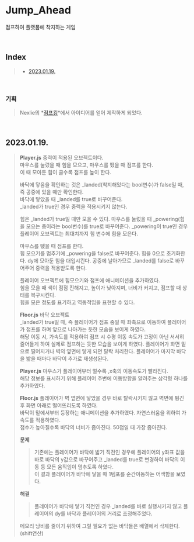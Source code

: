 # Jump_Ahead

점프하여 플랫폼에 착지하는 게임

<br/>

## Index

> - [2023.01.19.](#20230119)

<br/>

### 기획

> Nexlie의 *[점프킹](https://store.steampowered.com/app/1061090/Jump_King/?l=koreana)*에서 아이디어를 얻어 제작하게 되었다.  

<br/>

## 2023.01.19.

> **Player.js**
> 중력이 적용된 오브젝트이다.  
> 마우스를 눌렀을 때 힘을 모으고, 마우스를 뗐을 때 점프를 한다.  
> 이 때 모아둔 힘이 클수록 점프를 높이 한다.
>
> 바닥에 닿음을 확인하는 것은 \_landed(착지해있다는 bool변수)가 false일 때, 즉 공중에 있을 때만 확인한다.  
> 바닥에 닿았을 때 \_landed를 true로 바꾸어준다.  
> \_landed가 true인 경우 중력을 적용시키지 않는다.
>
> 힘은 \_landed가 true일 때만 모을 수 있다.
> 마우스를 눌렀을 때 \_powering(힘을 모으는 중이라는 bool변수)를 true로 바꾸어준다.
> \_powering이 true인 경우 플레이어 오브젝트는 최대치까지 힘 변수에 힘을 모은다.
>
> 마우스를 뗐을 때 점프를 한다.  
> 힘 모으기를 멈추기에 \_powering을 false로 바꾸어준다.
> 힘을 0으로 초기화한다.
> dy에 모아둔 힘을 대입시킨다.
> 공중에 날아가므로 \_landed를 false로 바꾸어주어 중력을 적용받도록 한다.
>
> 플레이어 오브젝트에 힘모으기와 점프에 애니메이션을 추가하였다.  
> 힘을 모을 때 색이 점점 진해지고, 높이가 낮아지며, 너비가 커지고, 점프할 때 상태를 복구시킨다.  
> 힘을 모은 정도를 표기하고 역동적임을 표현할 수 있다.
>
> **Floor.js**
> 바닥 오브젝트  
> \_landed가 true일 때, 즉 플레이어가 점프 중일 때 좌측으로 이동하여 플레이어가 점프를 하며 앞으로 나아가는 듯한 모습을 보이게 하였다.  
> 해당 이동 시, 가속도를 적용하여 점프 시 수평 이동 속도가 고정이 아닌 서서히 줄어들게 하여 실제로 점프하는 듯한 모습을 보이게 하였다.
> 플레이어가 화면 밑으로 떨어지거나 벽의 옆면에 닿게 되면 탈락 처리한다.
> 플레이어가 마지막 바닥을 밟을 때마다 바닥이 추가로 재생성된다.
>
> **Player.js**
> 마우스가 플레이어부터 멀수록 ,x축의 이동속도가 빨라진다.  
> 해당 정보를 표시하기 위해 플레이어 주변에 이동방향을 알려주는 삼각형 하나를 추가하였다.
>
> **Floor.js**
> 플레이어가 벽 옆면에 닿았을 경우 바로 탈락시키지 않고 벽면에 튕긴 후 화면 아래로 떨어뜨리도록 하였다.  
> 바닥이 밑에서부터 등장하는 애니메이션을 추가하였다. 자연스러움을 위하여 가속도를 적용하였다.  
> 점수가 높아질수록 바닥의 너비가 좁아진다. 50점일 때 가장 좁아진다.
>
> **문제**
>
> > 기존에는 플레이어가 바닥에 밟기 직전인 경우에 플레이어의 y좌표 값을 바로 바닥의 y값으로 바꾸어주고 \_landed를 true로 변경하여 바닥의 이동 등 모든 움직임이 멈추도록 하였다.  
> > 이 결과 플레이어가 바닥에 닿을 때 1템포를 순간이동하는 어색함을 보였다.
>
> **해결**
>
> > 플레이어가 바닥에 닿기 직전인 경우 \_landed를 바로 실행시키지 않고 플레이어의 dy를 바닥과 플레이어의 거리로 조정해주었다.
>
> 메모리 낭비를 줄이기 위하여 그릴 필요가 없는 바닥들은 배열에서 삭제한다. (shift연산)
